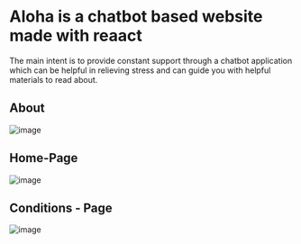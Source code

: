 # Aloha is a chatbot based website made with reaact 
The main intent is to provide constant support through a chatbot application which can be helpful in relieving stress and can guide you with helpful materials to read about.


## About
![image](https://user-images.githubusercontent.com/47170879/117572292-e6283880-b0ef-11eb-94a4-9610f6bd00d3.png)

## Home-Page
![image](https://user-images.githubusercontent.com/47170879/117572304-f213fa80-b0ef-11eb-83ed-fbf973c66384.png)

## Conditions - Page
![image](https://user-images.githubusercontent.com/47170879/117572325-0a841500-b0f0-11eb-8368-28493f6d93f1.png)

